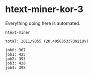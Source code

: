 # htext-miner-kor-3

Everything doing here is automated.

```
htext-miner

total: 2011/9855 (20.40588533739219%)

job0: 367
job1: 425
job2: 393
job3: 428
job4: 398
```